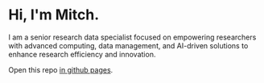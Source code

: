 # Hi, I'm Mitch. 

I am a senior research data specialist focused on empowering researchers with advanced computing, data management, and AI-driven solutions to enhance research efficiency and innovation.

Open this repo [in github pages](https://mitchellxh.github.io/). 
